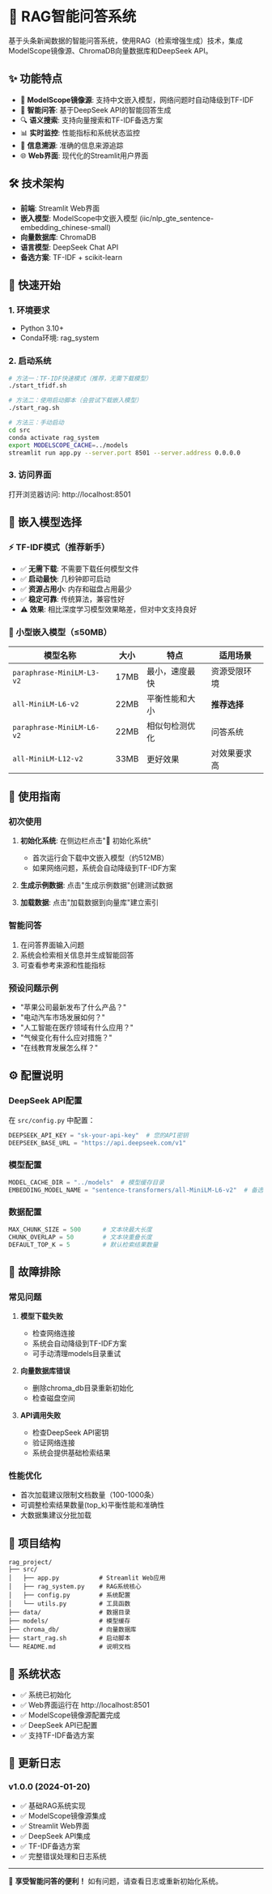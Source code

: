 # 🤖 RAG智能问答系统

基于头条新闻数据的智能问答系统，使用RAG（检索增强生成）技术，集成ModelScope镜像源、ChromaDB向量数据库和DeepSeek API。

## ✨ 功能特点

- 🚀 **ModelScope镜像源**: 支持中文嵌入模型，网络问题时自动降级到TF-IDF
- 🧠 **智能问答**: 基于DeepSeek API的智能回答生成
- 🔍 **语义搜索**: 支持向量搜索和TF-IDF备选方案
- 📊 **实时监控**: 性能指标和系统状态监控
- 🎯 **信息溯源**: 准确的信息来源追踪
- 🌐 **Web界面**: 现代化的Streamlit用户界面

## 🛠️ 技术架构

- **前端**: Streamlit Web界面
- **嵌入模型**: ModelScope中文嵌入模型 (iic/nlp_gte_sentence-embedding_chinese-small)
- **向量数据库**: ChromaDB
- **语言模型**: DeepSeek Chat API
- **备选方案**: TF-IDF + scikit-learn

## 🚀 快速开始

### 1. 环境要求

- Python 3.10+
- Conda环境: rag_system

### 2. 启动系统

```bash
# 方法一：TF-IDF快速模式（推荐，无需下载模型）
./start_tfidf.sh

# 方法二：使用启动脚本（会尝试下载嵌入模型）
./start_rag.sh

# 方法三：手动启动
cd src
conda activate rag_system
export MODELSCOPE_CACHE=../models
streamlit run app.py --server.port 8501 --server.address 0.0.0.0
```

### 3. 访问界面

打开浏览器访问: http://localhost:8501

## 🎯 嵌入模型选择

### ⚡ TF-IDF模式（推荐新手）
- ✅ **无需下载**: 不需要下载任何模型文件
- ✅ **启动最快**: 几秒钟即可启动
- ✅ **资源占用小**: 内存和磁盘占用最少  
- ✅ **稳定可靠**: 传统算法，兼容性好
- ⚠️ **效果**: 相比深度学习模型效果略差，但对中文支持良好

### 🤖 小型嵌入模型（≤50MB）
| 模型名称 | 大小 | 特点 | 适用场景 |
|---------|------|------|----------|
| `paraphrase-MiniLM-L3-v2` | 17MB | 最小，速度最快 | 资源受限环境 |
| `all-MiniLM-L6-v2` | 22MB | 平衡性能和大小 | **推荐选择** |
| `paraphrase-MiniLM-L6-v2` | 22MB | 相似句检测优化 | 问答系统 |
| `all-MiniLM-L12-v2` | 33MB | 更好效果 | 对效果要求高 |

## 📖 使用指南

### 初次使用

1. **初始化系统**: 在侧边栏点击"🚀 初始化系统"
   - 首次运行会下载中文嵌入模型（约512MB）
   - 如果网络问题，系统会自动降级到TF-IDF方案

2. **生成示例数据**: 点击"生成示例数据"创建测试数据

3. **加载数据**: 点击"加载数据到向量库"建立索引

### 智能问答

1. 在问答界面输入问题
2. 系统会检索相关信息并生成智能回答
3. 可查看参考来源和性能指标

### 预设问题示例

- "苹果公司最新发布了什么产品？"
- "电动汽车市场发展如何？" 
- "人工智能在医疗领域有什么应用？"
- "气候变化有什么应对措施？"
- "在线教育发展怎么样？"

## ⚙️ 配置说明

### DeepSeek API配置

在 `src/config.py` 中配置：

```python
DEEPSEEK_API_KEY = "sk-your-api-key"  # 您的API密钥
DEEPSEEK_BASE_URL = "https://api.deepseek.com/v1"
```

### 模型配置

```python
MODEL_CACHE_DIR = "../models"  # 模型缓存目录
EMBEDDING_MODEL_NAME = "sentence-transformers/all-MiniLM-L6-v2"  # 备选模型
```

### 数据配置

```python
MAX_CHUNK_SIZE = 500      # 文本块最大长度
CHUNK_OVERLAP = 50        # 文本块重叠长度
DEFAULT_TOP_K = 5         # 默认检索结果数量
```

## 🔧 故障排除

### 常见问题

1. **模型下载失败**
   - 检查网络连接
   - 系统会自动降级到TF-IDF方案
   - 可手动清理models目录重试

2. **向量数据库错误**
   - 删除chroma_db目录重新初始化
   - 检查磁盘空间

3. **API调用失败**
   - 检查DeepSeek API密钥
   - 验证网络连接
   - 系统会提供基础检索结果

### 性能优化

- 首次加载建议限制文档数量（100-1000条）
- 可调整检索结果数量(top_k)平衡性能和准确性
- 大数据集建议分批加载

## 📁 项目结构

```
rag_project/
├── src/
│   ├── app.py           # Streamlit Web应用
│   ├── rag_system.py    # RAG系统核心
│   ├── config.py        # 系统配置
│   └── utils.py         # 工具函数
├── data/                # 数据目录
├── models/              # 模型缓存
├── chroma_db/           # 向量数据库
├── start_rag.sh         # 启动脚本
└── README.md            # 说明文档
```

## 🎯 系统状态

- ✅ 系统已初始化
- ✅ Web界面运行在 http://localhost:8501
- ✅ ModelScope镜像源配置完成
- ✅ DeepSeek API已配置
- ✅ 支持TF-IDF备选方案

## 📝 更新日志

### v1.0.0 (2024-01-20)
- ✅ 基础RAG系统实现
- ✅ ModelScope镜像源集成
- ✅ Streamlit Web界面
- ✅ DeepSeek API集成
- ✅ TF-IDF备选方案
- ✅ 完整错误处理和日志系统

---

🚀 **享受智能问答的便利！** 如有问题，请查看日志或重新初始化系统。 
